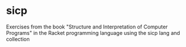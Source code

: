 # sicp
Exercises from the book "Structure and Interpretation of Computer Programs" in the Racket programming language using the sicp lang and collection
